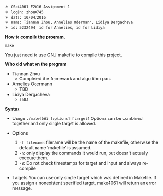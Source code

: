 ~~~
＊ CSci4061 F2016 Assignment 1
＊ login: zhou0745
＊ date: 10/04/2016
＊ name: Tiannan Zhou, Annelies Odermann, Lidiya Dergacheva
＊ id: 5232494, id for Annelies, id for Lidiya
~~~

**How to compile the program.**

~~~
make
~~~

You just need to use GNU makefile to compile this project.

**Who did what on the program**
* Tiannan Zhou
    * Completed the framework and algorithm part.
* Annelies Odermann
    * TBD
* Lidiya Dergacheva
    * TBD

**Syntax**

* Usage
    `./make4061 [options] [target]` Options can be combined together and only single target is allowed.

* Options
    1. `-f filename`: filename will be the name of the makefile, otherwise the default name ’makefile’ is assumed.
    2. `-n`: only display the commands it would run, but doesn't actually execute them.
    3. `-B`: Do not check timestamps for target and input and always re-compile.

* Targets
    You can use only single target which was defined in Makefile. If you assign a nonexistent specified target, make4061 will return an error message.